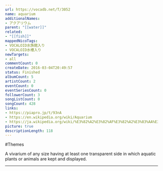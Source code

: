 ```yaml
---
url: https://vocadb.net/T/3052
name: aquarium
additionalNames: 
- アクアリウム
parent: "[[water]]"
related:
- "[[fish]]"
mappedNicoTags:
- VOCALOID水族館入り
- VOCALOID水槽入り
newTargets:
- all
commentCount: 0
createDate: 2016-03-04T20:49:57
status: Finished
albumCount: 5
artistCount: 2
eventCount: 0
eventSeriesCount: 0
followerCount: 3
songListCount: 0
songCount: 428
links: 
- https://piapro.jp/t/93nA
- https://en.wikipedia.org/wiki/Aquarium
- https://ja.wikipedia.org/wiki/%E3%82%A2%E3%82%AF%E3%82%A2%E3%83%AA%E3%82%A6%E3%83%A0
picture: true
descriptionLength: 118
---
```


#Themes

A vivarium of any size having at least one transparent side in which aquatic plants or animals are kept and displayed.

---

